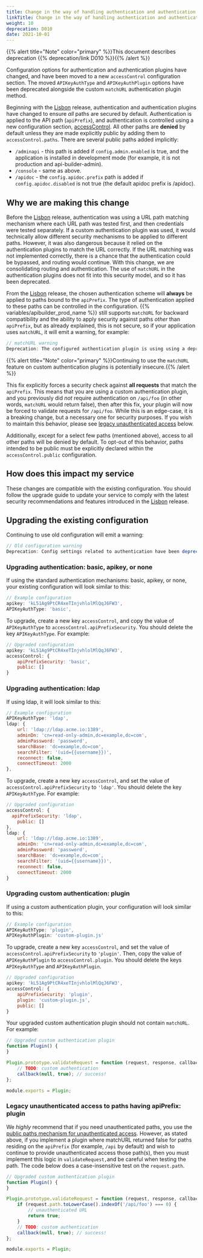 ```yaml
---
title: Change in the way of handling authentication and authentication plugins
linkTitle: Change in the way of handling authentication and authentication plugins
weight: 10
deprecation: D010
date: 2021-10-01
---
```


{{% alert title="Note" color="primary" %}}This document describes deprecation {{% deprecation/link D010 %}}{{% /alert %}}

Configuration options for authentication and authentication plugins have changed, and have been moved to a new `accessControl` configuration section. The moved `APIKeyAuthType` and `APIKeyAuthPlugin` options have been deprecated alongside the custom `matchURL` authentication plugin method.

Beginning with the [Lisbon](/docs/release_notes/lisbon) release, authentication and authentication plugins have changed to ensure _all_ paths are secured by default. Authentication is applied to the API path (`apiPrefix`), and authentication is controlled using a new configuration section, [accessControl](/docs/developer_guide/project/configuration/project_configuration/#accesscontrol). All other paths are **denied** by default unless they are made explicitly public by adding them to `accessControl.paths`. There are several public paths added implicitly:

* `/adminapi` - this path is added if `config.admin.enabled` is true, and the application is installed in development mode (for example, it is not production and api-builder-admin).
* `/console` - same as above.
* `/apidoc` - the `config.apidoc.prefix` path is added if `config.apidoc.disabled` is not true (the default apidoc prefix is /apidoc).

## Why we are making this change

Before the [Lisbon](/docs/release_notes/lisbon) release, authentication was using a URL path matching mechanism where each URL path was tested first, and then credentials were tested separately. If a custom authentication plugin was used, it would technically allow different security mechanisms to be applied to different paths. However, it was also dangerous because it relied on the authentication plugins to match the URL correctly. If the URL matching was not implemented correctly, there is a chance that the authentication could be bypassed, and routing would continue. With this change, we are consolidating routing and authentication. The use of `matchURL` in the authentication plugins does not fit into this security model, and so it has been deprecated.

From the [Lisbon](/docs/release_notes/lisbon) release, the chosen authentication scheme will **always** be applied to paths bound to the `apiPrefix`. The type of authentication applied to these paths can be controlled in the configuration. {{% variables/apibuilder_prod_name %}} still supports `matchURL` for backward compatibility and the ability to apply security against paths _other_ than `apiPrefix`, but as already explained, this is not secure, so if your application uses `matchURL`, it will emit a warning, for example:

```javascript
// matchURL warning
Deprecation: The configured authentication plugin is using using a deprecated method 'matchURL' for applying security to paths and is potentially insecure.
```

{{% alert title="Note" color="primary" %}}Continuing to use the `matchURL` feature on custom authentication plugins is potentially insecure.{{% /alert %}}

This fix explicitly forces a security check against **all requests** that match the `apiPrefix`. This means that you are using a custom authentication plugin, and you previously did _not_ require authentication on `/api/foo` (in other words, `matchURL` would return false), then after this fix, your plugin will now be forced to validate requests for `/api/foo`. While this is an edge-case, it is a breaking change, but a necessary one for security purposes. If you wish to maintain this behavior, please see [legacy unauthenticated access](#legacy-unauthenticated-access-to-paths-having-apiprefix-plugin) below.

Additionally, except for a select few paths (mentioned above), access to all other paths will be denied by default. To opt-out of this behavior, paths intended to be public must be explicitly declared within the `accessControl.public` configuration.

## How does this impact my service

These changes are compatible with the existing configuration. You should follow the upgrade guide to update your service to comply with the latest security recommendations and features introduced in the [Lisbon](/docs/release_notes/lisbon) release.

## Upgrading the existing configuration

Continuing to use old configuration will emit a warning:

```javascript
// Old configuration warning
Deprecation: Config settings related to authentication have been deprecated (APIKeyAuthType, and APIKeyAuthPlugin), use accessControl for API security instead
```

### Upgrading authentication: basic, apikey, or none

If using the standard authentication mechanisms: basic, apikey, or none, your existing configuration will look similar to this:

```javascript
// Example configuration
apikey: 'kL51Ag9PtCR4xeTInjvhlolMlQqJ6FW3',
APIKeyAuthType: 'basic',
```

To upgrade, create a new key `accessControl`, and copy the value of `APIKeyAuthType` to `accessControl.apiPrefixSecurity`. You should delete the key `APIKeyAuthType`. For example:

```javascript
// Upgraded configuration
apikey: 'kL51Ag9PtCR4xeTInjvhlolMlQqJ6FW3',
accessControl: {
    apiPrefixSecurity: 'basic',
    public: []
}
```

### Upgrading authentication: ldap

If using ldap, it will look similar to this:

```javascript
// Example configuration
APIKeyAuthType: 'ldap',
ldap: {
    url: 'ldap://ldap.acme.io:1389',
    adminDn: 'cn=read-only-admin,dc=example,dc=com',
    adminPassword: 'password',
    searchBase: 'dc=example,dc=com',
    searchFilter: '(uid={{username}})',
    reconnect: false,
    connectTimeout: 2000
},
```

To upgrade, create a new key `accessControl`, and set the value of `accessControl.apiPrefixSecurity` to `'ldap'`. You should delete the key `APIKeyAuthType`. For example:

```javascript
// Upgraded configuration
accessControl: {
  apiPrefixSecurity: 'ldap',
    public: []
},
ldap: {
    url: 'ldap://ldap.acme.io:1389',
    adminDn: 'cn=read-only-admin,dc=example,dc=com',
    adminPassword: 'password',
    searchBase: 'dc=example,dc=com',
    searchFilter: '(uid={{username}})',
    reconnect: false,
    connectTimeout: 2000
}
```

### Upgrading custom authentication: plugin

If using a custom authentication plugin, your configuration will look similar to this:

```javascript
// Example configuration
APIKeyAuthType: 'plugin',
APIKeyAuthPlugin: 'custom-plugin.js'
```

To upgrade, create a new key `accessControl`, and set the value of `accessControl.apiPrefixSecurity` to `'plugin'`. Then, copy the value of `APIKeyAuthPlugin` to `accessControl.plugin`. You should delete the keys `APIKeyAuthType` and `APIKeyAuthPlugin`.

```javascript
// Upgraded configuration
apikey: 'kL51Ag9PtCR4xeTInjvhlolMlQqJ6FW3',
accessControl: {
    apiPrefixSecurity: 'plugin',
    plugin: 'custom-plugin.js',
    public: []
}
```

Your upgraded custom authentication plugin should not contain `matchURL`. For example:

```javascript
// Upgraded custom authentication plugin
function Plugin() {
}

Plugin.prototype.validateRequest = function (request, response, callback) {
    // TODO: custom authentication
    callback(null, true); // success!
};

module.exports = Plugin;
```

### Legacy unauthenticated access to paths having apiPrefix: plugin

We _highly_ recommend that if you need unauthenticated paths, you use the [public paths mechanism for unauthenticated access](/docs/developer_guide/project/configuration/project_configuration/). However, as stated above, if you implement a plugin where matchURL returned false for paths residing on the `apiPrefix` (for example, `/api` by default) and wish to continue to provide unauthenticated access those path(s), then you must implement this logic in `validateRequest,`and be careful when testing the path. The code below does a case-insensitive test on the `request.path`.

```javascript
// Upgraded custom authentication plugin
function Plugin() {
}

Plugin.prototype.validateRequest = function (request, response, callback) {
    if (request.path.toLowerCase().indexOf('/api/foo') === 0) {
        // unauthenticated URL
        return true;
    }
    // TODO: custom authentication
    callback(null, true); // success!
};

module.exports = Plugin;
```
